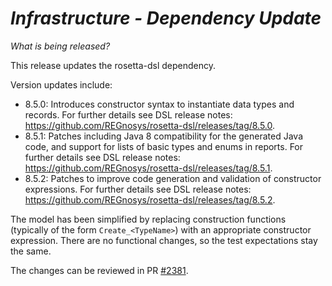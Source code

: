 # _Infrastructure - Dependency Update_

_What is being released?_

This release updates the rosetta-dsl dependency.

Version updates include:
  - 8.5.0: Introduces constructor syntax to instantiate data types and records. For further details see DSL release notes: https://github.com/REGnosys/rosetta-dsl/releases/tag/8.5.0.
  - 8.5.1: Patches including Java 8 compatibility for the generated Java code, and support for lists of basic types and enums in reports. For further details see DSL release notes: https://github.com/REGnosys/rosetta-dsl/releases/tag/8.5.1.
  - 8.5.2: Patches to improve code generation and validation of constructor expressions. For further details see DSL release notes: https://github.com/REGnosys/rosetta-dsl/releases/tag/8.5.2.

The model has been simplified by replacing construction functions (typically of the form `Create_<TypeName>`) with an appropriate constructor expression. There are no functional changes, so the test expectations stay the same.

The changes can be reviewed in PR [#2381](https://github.com/finos/common-domain-model/pull/2381).
